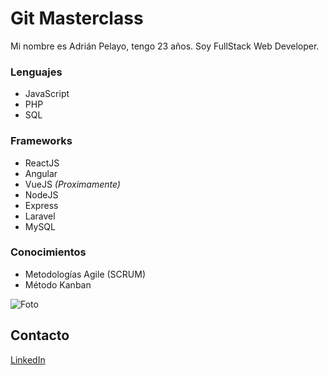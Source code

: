 # Git Masterclass

Mi nombre es Adrián Pelayo, tengo 23 años.
Soy FullStack Web Developer.

### Lenguajes

- JavaScript
- PHP
- SQL

### Frameworks

* ReactJS
* Angular
* VueJS _(Proximamente)_
* NodeJS
* Express
* Laravel
* MySQL

### Conocimientos

* Metodologías Agile (SCRUM)
* Método Kanban

![Foto](https://bigbae18.github.io/discord_bot/alert.png)

## Contacto

[LinkedIn](https://www.linkedin.com/in/adrian-pelayo)